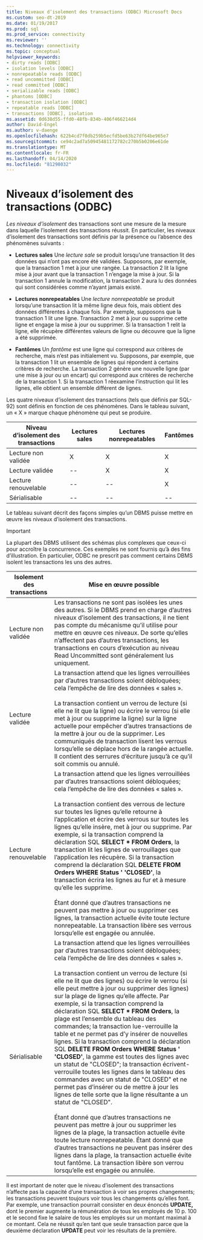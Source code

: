 ```yaml
---
title: Niveaux d’isolement des transactions (ODBC) Microsoft Docs
ms.custom: seo-dt-2019
ms.date: 01/19/2017
ms.prod: sql
ms.prod_service: connectivity
ms.reviewer: ''
ms.technology: connectivity
ms.topic: conceptual
helpviewer_keywords:
- dirty reads [ODBC]
- isolation levels [ODBC]
- nonrepeatable reads [ODBC]
- read uncommitted [ODBC]
- read committed [ODBC]
- serializable reads [ODBC]
- phantoms [ODBC]
- transaction isolation [ODBC]
- repeatable reads [ODBC]
- transactions [ODBC], isolation
ms.assetid: 0d638d55-ffd0-48fb-834b-406f466214d4
author: David-Engel
ms.author: v-daenge
ms.openlocfilehash: 622b4cd7f0db259b5ecfd5be63b27df64be965e7
ms.sourcegitcommit: ce94c2ad7a50945481172782c270b5b0206e61de
ms.translationtype: MT
ms.contentlocale: fr-FR
ms.lasthandoff: 04/14/2020
ms.locfileid: "81298032"
---
```

# <a name="transaction-isolation-levels-odbc"></a>Niveaux d’isolement des transactions (ODBC)
*Les niveaux d’isolement* des transactions sont une mesure de la mesure dans laquelle l’isolement des transactions réussit. En particulier, les niveaux d’isolement des transactions sont définis par la présence ou l’absence des phénomènes suivants :  
  
-   **Lectures sales** Une *lecture sale* se produit lorsqu’une transaction lit des données qui n’ont pas encore été validées. Supposons, par exemple, que la transaction 1 met à jour une rangée. La transaction 2 lit la ligne mise à jour avant que la transaction 1 n’engage la mise à jour. Si la transaction 1 annule la modification, la transaction 2 aura lu des données qui sont considérées comme n’ayant jamais existé.  
  
-   **Lectures nonrepeatables** Une *lecture nonrepeatable* se produit lorsqu’une transaction lit la même ligne deux fois, mais obtient des données différentes à chaque fois. Par exemple, supposons que la transaction 1 lit une ligne. Transaction 2 met à jour ou supprime cette ligne et engage la mise à jour ou supprimer. Si la transaction 1 relit la ligne, elle récupère différentes valeurs de ligne ou découvre que la ligne a été supprimée.  
  
-   **Fantômes** Un *fantôme* est une ligne qui correspond aux critères de recherche, mais n’est pas initialement vu. Supposons, par exemple, que la transaction 1 lit un ensemble de lignes qui répondent à certains critères de recherche. La transaction 2 génère une nouvelle ligne (par une mise à jour ou un encart) qui correspond aux critères de recherche de la transaction 1. Si la transaction 1 réexamine l’instruction qui lit les lignes, elle obtient un ensemble différent de lignes.  
  
 Les quatre niveaux d’isolement des transactions (tels que définis par SQL-92) sont définis en fonction de ces phénomènes. Dans le tableau suivant, un « X » marque chaque phénomène qui peut se produire.  
  
|Niveau d’isolement des transactions|Lectures sales|Lectures nonrepeatables|Fantômes|  
|---------------------------------|-----------------|-------------------------|--------------|  
|Lecture non validée|X|X|X|  
|Lecture validée|--|X|X|  
|Lecture renouvelable|--|--|X|  
|Sérialisable|--|--|--|  
  
 Le tableau suivant décrit des façons simples qu’un DBMS puisse mettre en œuvre les niveaux d’isolement des transactions.  
  
> [!IMPORTANT]  
>  La plupart des DBMS utilisent des schémas plus complexes que ceux-ci pour accroître la concurrence. Ces exemples ne sont fournis qu’à des fins d’illustration. En particulier, ODBC ne prescrit pas comment certains DBMS isolent les transactions les uns des autres.  
  
|Isolement des transactions|Mise en œuvre possible|  
|---------------------------|-----------------------------|  
|Lecture non validée|Les transactions ne sont pas isolées les unes des autres. Si le DBMS prend en charge d’autres niveaux d’isolement des transactions, il ne tient pas compte du mécanisme qu’il utilise pour mettre en œuvre ces niveaux. De sorte qu’elles n’affectent pas d’autres transactions, les transactions en cours d’exécution au niveau Read Uncommitted sont généralement lus uniquement.|  
|Lecture validée|La transaction attend que les lignes verrouillées par d’autres transactions soient débloquées; cela l’empêche de lire des données « sales ».<br /><br /> La transaction contient un verrou de lecture (si elle ne lit que la ligne) ou écrire le verrou (si elle met à jour ou supprime la ligne) sur la ligne actuelle pour empêcher d’autres transactions de la mettre à jour ou de la supprimer. Les communiqués de transaction lisent les verrous lorsqu’elle se déplace hors de la rangée actuelle. Il contient des serrures d’écriture jusqu’à ce qu’il soit commis ou annulé.|  
|Lecture renouvelable|La transaction attend que les lignes verrouillées par d’autres transactions soient débloquées; cela l’empêche de lire des données « sales ».<br /><br /> La transaction contient des verrous de lecture sur toutes les lignes qu’elle retourne à l’application et écrire des verrous sur toutes les lignes qu’elle insère, met à jour ou supprime. Par exemple, si la transaction comprend la déclaration SQL **SELECT \* FROM Orders**, la transaction lit les lignes de verrouillages que l’application les récupère. Si la transaction comprend la déclaration SQL **DELETE FROM Orders WHERE Status ' 'CLOSED'**, la transaction écrira les lignes au fur et à mesure qu’elle les supprime.<br /><br /> Étant donné que d’autres transactions ne peuvent pas mettre à jour ou supprimer ces lignes, la transaction actuelle évite toute lecture nonrepeatable. La transaction libère ses verrous lorsqu’elle est engagée ou annulée.|  
|Sérialisable|La transaction attend que les lignes verrouillées par d’autres transactions soient débloquées; cela l’empêche de lire des données « sales ».<br /><br /> La transaction contient un verrou de lecture (si elle ne lit que des lignes) ou écrire le verrou (si elle peut mettre à jour ou supprimer des lignes) sur la plage de lignes qu’elle affecte. Par exemple, si la transaction comprend la déclaration SQL **SELECT \* FROM Orders**, la plage est l’ensemble du tableau des commandes; la transaction lue-verrouille la table et ne permet pas d’y insérer de nouvelles lignes. Si la transaction comprend la déclaration SQL **DELETE FROM Orders WHERE Status ' 'CLOSED'**, la gamme est toutes des lignes avec un statut de "CLOSED"; la transaction écrivent-verrouille toutes les lignes dans le tableau des commandes avec un statut de "CLOSED" et ne permet pas d’insérer ou de mettre à jour les lignes de telle sorte que la ligne résultante a un statut de "CLOSED".<br /><br /> Étant donné que d’autres transactions ne peuvent pas mettre à jour ou supprimer les lignes de la plage, la transaction actuelle évite toute lecture nonrepeatable. Étant donné que d’autres transactions ne peuvent pas insérer des lignes dans la plage, la transaction actuelle évite tout fantôme. La transaction libère son verrou lorsqu’elle est engagée ou annulée.|  
  
 Il est important de noter que le niveau d’isolement des transactions n’affecte pas la capacité d’une transaction à voir ses propres changements; les transactions peuvent toujours voir tous les changements qu’elles font. Par exemple, une transaction pourrait consister en deux énoncés **UPDATE,** dont le premier augmente la rémunération de tous les employés de 10 p. 100 et le second fixe le salaire de tous les employés sur un montant maximal à ce montant. Cela ne réussit qu’en tant que seule transaction parce que la deuxième déclaration **UPDATE** peut voir les résultats de la première.
